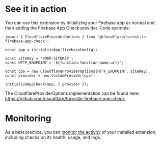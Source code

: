 <!-- 
This file provides your users an overview of how to use your extension after they've installed it. All content is optional, but this is the recommended format. Your users will see the contents of this file in the Firebase console after they install the extension.

Include instructions for using the extension and any important functional details. Also include **detailed descriptions** for any additional post-installation setup required by the user.

Reference values for the extension instance using the ${param:PARAMETER_NAME} or ${function:VARIABLE_NAME} syntax.
Learn more in the docs: https://firebase.google.com/docs/extensions/publishers/user-documentation#reference-in-postinstall

Learn more about writing a POSTINSTALL.md file in the docs:
https://firebase.google.com/docs/extensions/publishers/user-documentation#writing-postinstall
-->

# See it in action

You can use this extension by initializing your Firebase app as normal and then
adding the Firebase App Check provider. Code example:

```
import { CloudflareProviderOptions } from '@cloudflare/turnstile-firebase-app-check';

const app = initializeApp(firebaseConfig);

const siteKey = 'YOUR-SITEKEY';
const HTTP_ENDPOINT = '${function:function-name.url}';

const cpo = new CloudflareProviderOptions(HTTP_ENDPOINT, siteKey);
const provider = new CustomProvider(cpo);

initializeAppCheck(app, { provider });
```

The CloudflareProviderOptions implementation can be found here: https://github.com/cloudflare/turnstile-firebase-app-check

<!-- We recommend keeping the following section to explain how to monitor extensions with Firebase -->
# Monitoring

As a best practice, you can [monitor the activity](https://firebase.google.com/docs/extensions/manage-installed-extensions#monitor) of your installed extension, including checks on its health, usage, and logs.
